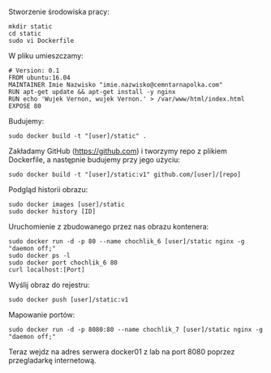 Stworzenie środowiska pracy:
```
mkdir static
cd static
sudo vi Dockerfile
```
W pliku umieszczamy:
```
# Version: 0.1
FROM ubuntu:16.04
MAINTAINER Imie Nazwisko "imie.nazwisko@cemntarnapolka.com"
RUN apt-get update && apt-get install -y nginx
RUN echo 'Wujek Vernon, wujek Vernon.' > /var/www/html/index.html
EXPOSE 80
```
Budujemy:
```
sudo docker build -t "[user]/static" .
```
Zakładamy GitHub (https://github.com) i tworzymy repo z plikiem Dockerfile, a następnie budujemy przy jego użyciu:
```
sudo docker build -t "[user]/static:v1" github.com/[user]/[repo]
```
Podgląd historii obrazu:
```
sudo docker images [user]/static
sudo docker history [ID]
```
Uruchomienie z zbudowanego przez nas obrazu kontenera:
```
sudo docker run -d -p 80 --name chochlik_6 [user]/static nginx -g "daemon off;"
sudo docker ps -l
sudo docker port chochlik_6 80
curl localhost:[Port]
```
Wyślij obraz do rejestru:
```
sudo docker push [user]/static:v1
```
Mapowanie portów:
```
sudo docker run -d -p 8080:80 --name chochlik_7 [user]/static nginx -g "daemon off;"
```
Teraz wejdz na adres serwera docker01 z lab na port 8080 poprzez przegladarkę internetową. 
